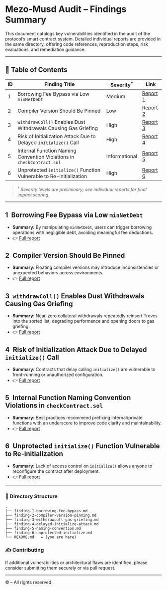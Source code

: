 # Mezo-Musd Audit – Findings Summary

This document catalogs key vulnerabilities identified in the audit of the protocol’s smart contract system. Detailed individual reports are provided in the same directory, offering code references, reproduction steps, risk evaluations, and remediation guidance.

---

## 📑 Table of Contents

| ID | Finding Title                                                         | Severity<sup>†</sup> | Link                                                 |
| -- | --------------------------------------------------------------------- | -------------------- | ---------------------------------------------------- |
| 1  | Borrowing Fee Bypass via Low `minNetDebt`                             | Medium               | [Report 1](./finding-1-borrowing-fee-bypass.md)      |
| 2  | Compiler Version Should Be Pinned                                     | Low                  | [Report 2](./finding-2-compiler-version-pinning.md)  |
| 3  | `withdrawColl()` Enables Dust Withdrawals Causing Gas Griefing        | High                 | [Report 3](./finding-3-withdrawcoll-gas-griefing.md) |
| 4  | Risk of Initialization Attack Due to Delayed `initialize()` Call      | High                 | [Report 4](./finding-4-delayed-initialize-attack.md) |
| 5  | Internal Function Naming Convention Violations in `checkContract.sol` | Informational        | [Report 5](./finding-5-naming-convention.md)         |
| 6  | Unprotected `initialize()` Function Vulnerable to Re-initialization   | High                 | [Report 6](./finding-6-unprotected-initialize.md)    |

> <sup>†</sup> *Severity levels are preliminary; see individual reports for final impact scoring.*

---

## 1 Borrowing Fee Bypass via Low `minNetDebt`

* **Summary:** By manipulating `minNetDebt`, users can trigger borrowing operations with negligible debt, avoiding meaningful fee deductions.
* 👉 [Full report](./finding-1-borrowing-fee-bypass.md)

## 2 Compiler Version Should Be Pinned

* **Summary:** Floating compiler versions may introduce inconsistencies or unexpected behaviors across environments.
* 👉 [Full report](./finding-2-compiler-version-pinning.md)

## 3 `withdrawColl()` Enables Dust Withdrawals Causing Gas Griefing

* **Summary:** Near-zero collateral withdrawals repeatedly reinsert Troves into the sorted list, degrading performance and opening doors to gas griefing.
* 👉 [Full report](./finding-3-withdrawcoll-gas-griefing.md)

## 4 Risk of Initialization Attack Due to Delayed `initialize()` Call

* **Summary:** Contracts that delay calling `initialize()` are vulnerable to front-running or unauthorized configuration.
* 👉 [Full report](./finding-4-delayed-initialize-attack.md)

## 5 Internal Function Naming Convention Violations in `checkContract.sol`

* **Summary:** Best practices recommend prefixing internal/private functions with an underscore to improve code clarity and maintainability.
* 👉 [Full report](./finding-5-naming-convention.md)

## 6 Unprotected `initialize()` Function Vulnerable to Re-initialization

* **Summary:** Lack of access control on `initialize()` allows anyone to reconfigure the contract after deployment.
* 👉 [Full report](./finding-6-unprotected-initialize.md)

---

### 📂 Directory Structure

```
.
├── finding-1-borrowing-fee-bypass.md
├── finding-2-compiler-version-pinning.md
├── finding-3-withdrawcoll-gas-griefing.md
├── finding-4-delayed-initialize-attack.md
├── finding-5-naming-convention.md
├── finding-6-unprotected-initialize.md
└── README.md   ← (you are here)
```

### ✍️ Contributing

If additional vulnerabilities or architectural flaws are identified, please consider submitting them securely or via pull request.

---

© <?= date('Y') ?> <?= $ownerName ?? "AuditDrop" ?> – All rights reserved.
